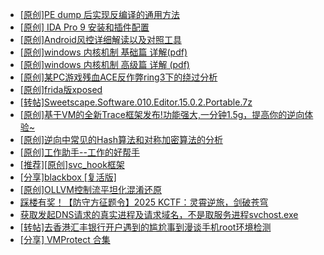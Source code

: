 + [[原创]PE dump 后实现反编译的通用方法](https://bbs.kanxue.com/thread-284958.htm)
+ [[原创] IDA Pro 9 安装和插件配置](https://bbs.kanxue.com/thread-285604.htm)
+ [[原创]Android风控详细解读以及对照工具](https://bbs.kanxue.com/thread-286120.htm)
+ [[原创]windows 内核机制 基础篇 详解(pdf)](https://bbs.kanxue.com/thread-273423.htm)
+ [[原创]windows 内核机制 高级篇 详解 (pdf)](https://bbs.kanxue.com/thread-273424.htm)
+ [[原创]某PC游戏残血ACE反作弊ring3下的绕过分析](https://bbs.kanxue.com/thread-284667.htm)
+ [[原创]frida版xposed](https://bbs.kanxue.com/thread-286627.htm)
+ [[转帖]Sweetscape.Software.010.Editor.15.0.2.Portable.7z](https://bbs.kanxue.com/thread-286309.htm)
+ [[原创]基于VM的全新Trace框架发布!功能强大,一分钟1.5g，提高你的逆向体验~](https://bbs.kanxue.com/thread-285471.htm)
+ [[原创]逆向中常见的Hash算法和对称加密算法的分析](https://bbs.kanxue.com/thread-265939.htm)
+ [[原创]工作助手--工作的好帮手](https://bbs.kanxue.com/thread-286430.htm)
+ [[推荐][原创]svc_hook框架](https://bbs.kanxue.com/thread-284713.htm)
+ [[分享]blackbox [复活版]](https://bbs.kanxue.com/thread-286308.htm)
+ [[原创]OLLVM控制流平坦化混淆还原](https://bbs.kanxue.com/thread-286151.htm)
+ [踩楼有奖！【防守方征题令】2025 KCTF：灵霄逆旅，剑破苍穹](https://bbs.kanxue.com/thread-286311.htm)
+ [获取发起DNS请求的真实进程及请求域名，不是取服务进程svchost.exe](https://bbs.kanxue.com/thread-286593.htm)
+ [[转帖]去香港汇丰银行开户遇到的尴尬事到漫谈手机root环境检测](https://bbs.kanxue.com/thread-285754.htm)
+ [[分享] VMProtect 合集](https://bbs.kanxue.com/thread-265112.htm)
